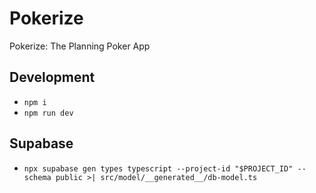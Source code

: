 # Pokerize

Pokerize: The Planning Poker App

## Development

- `npm i`
- `npm run dev`

## Supabase

- `npx supabase gen types typescript --project-id "$PROJECT_ID" --schema public >| src/model/__generated__/db-model.ts`
